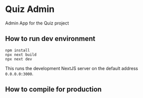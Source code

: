 # Quiz Admin
Admin App for the Quiz project

## How to run dev environment

```console
npm install
npx next build
npx next dev
```

This runs the development NextJS server on the default address `0.0.0.0:3000`.

## How to compile for production
